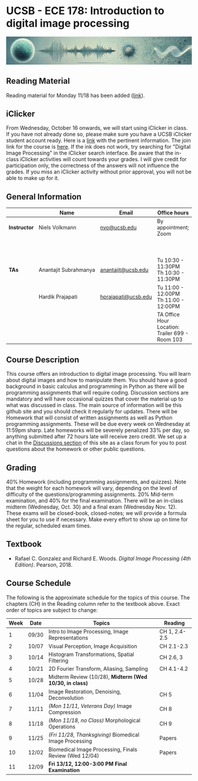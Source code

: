 # UCSB - ECE 178: Introduction to digital image processing
![banner](banner/banner2.jpg)

## Reading Material

Reading material for Monday 11/18 has been added ([link](https://github.com/nv-ucsb-courses/dip_intro/tree/main/Reading%20Material%2011%3A18)).

## iClicker

From Wednesday, October 16 onwards, we will start using iClicker in class. If you have not already done so, please make sure you have a UCSB iClicker student account ready. Here is a [link](https://help.lsit.ucsb.edu/hc/en-us/articles/360054938191-iClicker-Cloud-for-Students) with the pertinent information. The join link for the course is [here](https://join.iclicker.com/WUKC). If the ink does not work, try searching for "Digital Image Processing" in the iClicker search interface. Be aware that the in-class iClicker activities will count towards your grades. I will give credit for participation only, the correctness of the answers will not influence the grades. If you miss an iClicker activity without prior approval, you will not be able to make up for it.


## General Information

|               | Name                  | Email               | Office hours                                        |  Lectures                          | Location    |
----------------|-----------------------|---------------------|-----------------------------------------------------|------------------------------------|-------------|
|**Instructor** | Niels Volkmann        | nvo@ucsb.edu        | By appointment; Zoom                                | M, W 3:30 - 4:45PM                 | Phelps 1260 |
|               |                       |                     |                                                     | <p align="center"> **Discussions** |             |
|**TAs**        | Anantajit Subrahmanya | anantajit@ucsb.edu  | Tu 10:30 - 11:30PM <br> Th 10:30 - 11:30PM          | F 10:00 - 10:50AM                  | GIRV 2112   |
|               | Hardik Prajapati      | hprajapati@ucsb.edu | Tu 11:00 - 12:00PM <br> Th 11:00 - 12:00PM              | F 12:00 - 12:50PM                  | GIRV 2120   |
|               |                       |                     | TA Office Hour Location: <br> Trailer 699 - Room 103|                                    |             |

## Course Description
This course offers an introduction to digital image processing. You will learn about digital images and how to manipulate them. You should have a good background in basic calculus and programming in Python as there will be programming assignments that will require coding. Discussion sections are mandatory and will have occasional quizzes that cover the material up to what was discussed in class. The main source of information will be this github site and you should check it regularly for updates. There will be Homework that will  consist of written assignments as well as Python programming assignments. These will be due every week on Wednesday at 11:59pm sharp. Late homeworks will be severely penalized 33% per day, so anything submitted after 72 hours late will receive zero credit. We set up a chat in the [Discussions section](https://github.com/nv-ucsb-courses/dip_intro/discussions/3) of this site as a class forum for you to post questions about the homework or other public questions.


## Grading
40% Homework (including programming assignments, and quizzes). Note that the weight for each homework will vary, depending on the level of difficulty of the questions/programming assignments. 20% Mid-term examination, and 40% for the final examination. There will be an in-class midterm (Wednesday, Oct. 30) and a final exam (Wednesday Nov. 12). These exams will be closed-book, closed-notes; we will provide a formula sheet for you to use if necessary. Make every effort to show up on time for the regular, scheduled exam times.

## Textbook
* Rafael C. Gonzalez and Richard E. Woods. *Digital Image Processing (4th Edition)*. Pearson, 2018.

## Course Schedule
The following is the approximate schedule for the topics of this course. The chapters (CH) in the Reading column refer to the textbook above. Exact order of topics are subject to change:

| Week | Date  | Topics                                                    | Reading       |
|------|-------|-----------------------------------------------------------|---------------|
| 1    | 09/30 | Intro to Image Processing, Image Representations          | CH 1, 2.4-2.5 |
| 2    | 10/07 | Visual Perception, Image Acquisition                      | CH 2.1-2.3    |
| 3    | 10/14 | Histogram Transformations, Spatial Filtering              | CH 2.6, 3     |
| 4    | 10/21 | 2D Fourier Transform, Aliasing, Sampling                  | CH 4.1-4.2    |
| 5    | 10/28 | Midterm Review (10/28), **Midterm (Wed 10/30, in class)** |               |
| 6    | 11/04 | Image Restoration, Denoising, Deconvolution               | CH 5          |
| 7    | 11/11 | *(Mon 11/11, Veterans Day)* Image Compression             | CH 8          |
| 8    | 11/18 | *(Mon 11/18, no Class)* Morphological Operations          | CH 9          |
| 9    | 11/25 | *(Fri 11/28, Thanksgiving)* Biomedical Image Processing   | Papers        |
|10    | 12/02 | Biomedical Image Processing, Finals Review (Wed 12/04)    | Papers        |
|11    | 12/09 | **Fri 13/12, 12:00-3:00 PM Final Examination**                   |               |

